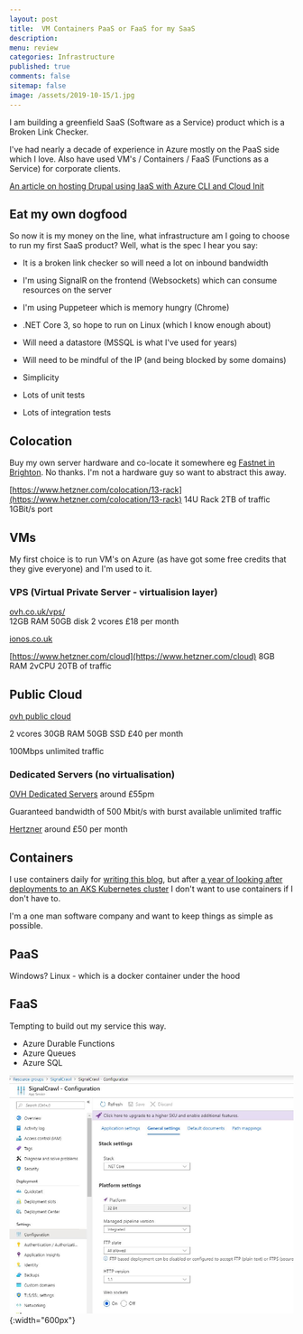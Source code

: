 ```yaml
---
layout: post
title:  VM Containers PaaS or FaaS for my SaaS
description: 
menu: review
categories: Infrastructure
published: true 
comments: false     
sitemap: false
image: /assets/2019-10-15/1.jpg
---
```


I am building a greenfield SaaS (Software as a Service) product which is a Broken Link Checker.  

I've had nearly a decade of experience in Azure mostly on the PaaS side which I love. Also have used VM's / Containers / FaaS (Functions as a Service) for corporate clients.  

[An article on hosting Drupal using IaaS with Azure CLI and Cloud Init](/2019/05/28/Hosting-Drupal-on-Azure)

## Eat my own dogfood

So now it is my money on the line, what infrastructure am I going to choose to run my first SaaS product? Well, what is the spec I hear you say:

- It is a broken link checker so will need a lot on inbound bandwidth
- I'm using SignalR on the frontend (Websockets) which can consume resources on the server
- I'm using Puppeteer which is memory hungry (Chrome)
- .NET Core 3, so hope to run on Linux (which I know enough about)
- Will need a datastore (MSSQL is what I've used for years)
- Will need to be mindful of the IP (and being blocked by some domains)

- Simplicity
- Lots of unit tests
- Lots of integration tests

## Colocation

Buy my own server hardware and co-locate it somewhere eg [Fastnet in Brighton](https://fastnet.co.uk/data-centre-hosting/).  No thanks. I'm not a hardware guy so want to abstract this away.

[https://www.hetzner.com/colocation/13-rack](https://www.hetzner.com/colocation/13-rack)
  14U Rack
  2TB of traffic
  1GBit/s port

## VMs
 
My first choice is to run VM's on Azure (as have got some free credits that they give everyone) and I'm used to it.

### VPS (Virtual Private Server - virtualision layer)

[ovh.co.uk/vps/](https://www.ovh.co.uk/vps/)  
12GB RAM
50GB disk
2 vcores
£18 per month

[ionos.co.uk](https://www.ionos.co.uk/servers/vps#packages) 

[https://www.hetzner.com/cloud](https://www.hetzner.com/cloud) 
 8GB RAM
 2vCPU
 20TB of traffic

## Public Cloud

[ovh public cloud](https://www.ovh.co.uk/vps/vps-cloud-ram.xml)

2 vcores
30GB RAM
50GB SSD
£40 per month

100Mbps unlimited traffic

### Dedicated Servers (no virtualisation)

[OVH Dedicated Servers](https://www.ovh.co.uk/dedicated_servers/) around £55pm

Guaranteed bandwidth of 500 Mbit/s with burst available unlimited traffic

[Hertzner](https://www.hetzner.com/dedicated-rootserver/matrix-ex) around £50 per month


## Containers

I use containers daily for [writing this blog](2018/01/25/Jekyll-and-Docker), but after [a year of looking after deployments to an AKS Kubernetes cluster](2019/03/06/High-Level-Containerisation) I don't want to use containers if I don't have to. 

I'm a one man software company and want to keep things as simple as possible.

## PaaS

Windows?
Linux - which is a docker container under the hood


## FaaS

Tempting to build out my service this way.

- Azure Durable Functions
- Azure Queues
- Azure SQL


![alt text](/assets/2019-10-23/4.jpg "Deploying"){:width="600px"}